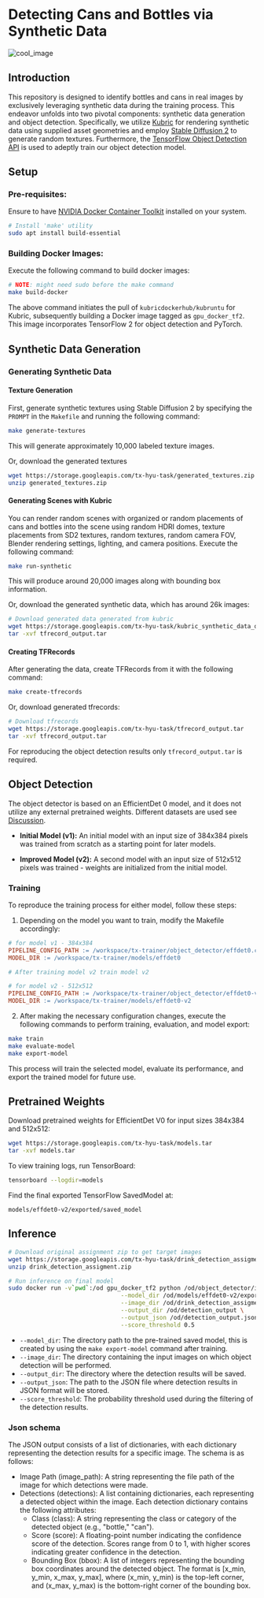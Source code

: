 
# Detecting Cans and Bottles via Synthetic Data

![cool_image](https://github.com/howaboutyu/kubric_object_detection/assets/63342319/ac33a42c-53f5-4615-bceb-cbec99fc6991)


## Introduction

This repository is designed to identify bottles and cans in real images by exclusively leveraging synthetic data during the training process. This endeavor unfolds into two pivotal components: synthetic data generation and object detection. Specifically, we utilize [Kubric](https://github.com/google-research/kubric) for rendering synthetic data using supplied asset geometries and employ [Stable Diffusion 2](https://huggingface.co/stabilityai) to generate random textures. Furthermore, the [TensorFlow Object Detection API](https://github.com/tensorflow/models/tree/master/research/object_detection) is used to adeptly train our object detection model.


## Setup

### Pre-requisites: 

Ensure to have [NVIDIA Docker Container Toolkit](https://docs.nvidia.com/datacenter/cloud-native/container-toolkit/latest/install-guide.html#configuring-docker) installed on your system.

```bash
# Install 'make' utility
sudo apt install build-essential
```


### Building Docker Images: 

Execute the following command to build docker images:

```bash
# NOTE: might need sudo before the make command
make build-docker
```
The above command initiates the pull of `kubricdockerhub/kubruntu` for Kubric, subsequently building a Docker image tagged as `gpu_docker_tf2`. This image incorporates TensorFlow 2 for object detection and PyTorch.




## Synthetic Data Generation

### Generating Synthetic Data

#### Texture Generation

First, generate synthetic textures using Stable Diffusion 2 by specifying the `PROMPT` in the `Makefile` and running the following command:

```bash
make generate-textures
```

This will generate approximately 10,000 labeled texture images.

Or, download the generated textures

```bash
wget https://storage.googleapis.com/tx-hyu-task/generated_textures.zip
unzip generated_textures.zip
```

#### Generating Scenes with Kubric

You can render random scenes with organized or random placements of cans and bottles into the scene using random HDRI domes, texture placements from SD2 textures, random textures, random camera FOV, Blender rendering settings, lighting, and camera positions. Execute the following command:

```bash
make run-synthetic
```

This will produce around 20,000 images along with bounding box information.

Or, download the generated synthetic data, which has around 26k images:

```bash
# Download generated data generated from kubric
wget https://storage.googleapis.com/tx-hyu-task/kubric_synthetic_data_output.tar
tar -xvf tfrecord_output.tar
```

#### Creating TFRecords

After generating the data, create TFRecords from it with the following command:

```bash
make create-tfrecords
```

Or, download generated tfrecords:

```bash
# Download tfrecords
wget https://storage.googleapis.com/tx-hyu-task/tfrecord_output.tar
tar -xvf tfrecord_output.tar
```

For reproducing the object detection results only `tfrecord_output.tar` is required.

## Object Detection

The object detector is based on an EfficientDet 0 model, and it does not utilize any external pretrained weights. Different datasets are used see [Discussion](#Discussion).

- **Initial Model (v1):** An initial model with an input size of 384x384 pixels was trained from scratch as a starting point for later models. 

- **Improved Model (v2):** A second model with an input size of 512x512 pixels was trained - weights are initialized from the initial model.

### Training

To reproduce the training process for either model, follow these steps:

1. Depending on the model you want to train, modify the Makefile accordingly:

```makefile
# for model v1 - 384x384
PIPELINE_CONFIG_PATH := /workspace/tx-trainer/object_detector/effdet0.config
MODEL_DIR := /workspace/tx-trainer/models/effdet0

# After training model v2 train model v2

# for model v2 - 512x512
PIPELINE_CONFIG_PATH := /workspace/tx-trainer/object_detector/effdet0-v2.config
MODEL_DIR := /workspace/tx-trainer/models/effdet0-v2
```

2. After making the necessary configuration changes, execute the following commands to perform training, evaluation, and model export:

```bash
make train
make evaluate-model
make export-model
```

This process will train the selected model, evaluate its performance, and export the trained model for future use.

## Pretrained Weights

Download pretrained weights for EfficientDet V0 for input sizes 384x384 and 512x512:

   ```bash
   wget https://storage.googleapis.com/tx-hyu-task/models.tar
   tar -xvf models.tar
   ```
To view training logs, run TensorBoard:

   ```bash
   tensorboard --logdir=models
   ```

Find the final exported TensorFlow SavedModel at:

   ```
   models/effdet0-v2/exported/saved_model
   ```


## Inference

```bash
# Download original assignment zip to get target images
wget https://storage.googleapis.com/tx-hyu-task/drink_detection_assigment.zip 
unzip drink_detection_assigment.zip

# Run inference on final model
sudo docker run -v`pwd`:/od gpu_docker_tf2 python /od/object_detector/inference.py \
                                --model_dir /od/models/effdet0-v2/exported/saved_model \
                                --image_dir /od/drink_detection_assigment/target_images/ \
                                --output_dir /od/detection_output \
                                --output_json /od/detection_output.json \
                                --score_threshold 0.5                    
```

* `--model_dir`: The directory path to the pre-trained saved model, this is created by using the `make export-model` command after training.
* `--image_dir`: The directory containing the input images on which object detection will be performed.
* `--output_dir`: The directory where the detection results will be saved.
* `--output_json`: The path to the JSON file where detection results in JSON format will be stored.
* `--score_threshold`: The probability threshold used during the filtering of the detection results.



### Json schema

The JSON output consists of a list of dictionaries, with each dictionary representing the detection results for a specific image. The schema is as follows:

* Image Path (image_path): A string representing the file path of the image for which detections were made.
* Detections (detections): A list containing dictionaries, each representing a detected object within the image. Each detection dictionary contains the following attributes:
  * Class (class): A string representing the class or category of the detected object (e.g., "bottle," "can").
  * Score (score): A floating-point number indicating the confidence score of the detection. Scores range from 0 to 1, with higher scores indicating greater confidence in the detection.
  * Bounding Box (bbox): A list of integers representing the bounding box coordinates around the detected object. The format is [x_min, y_min, x_max, y_max], where (x_min, y_min) is the top-left corner, and (x_max, y_max) is the bottom-right corner of the bounding box.


